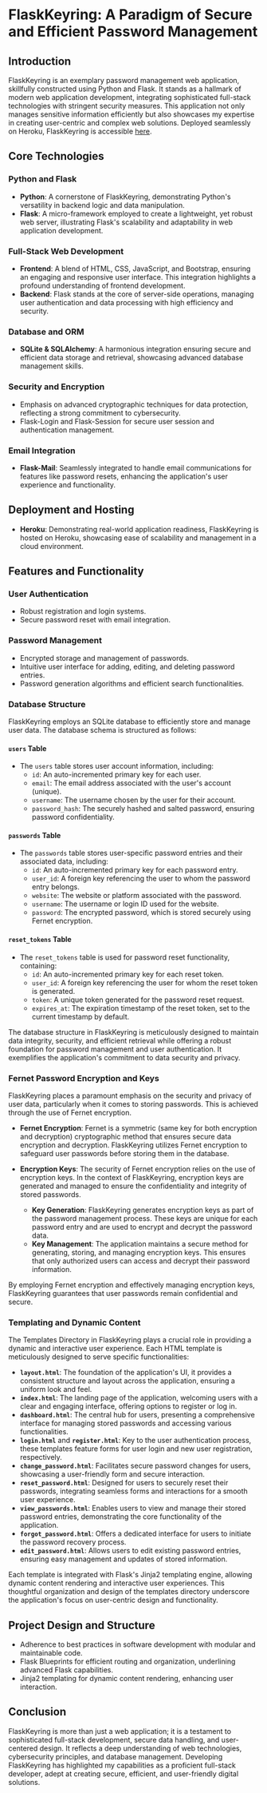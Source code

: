 # FlaskKeyring: A Paradigm of Secure and Efficient Password Management

## Introduction

FlaskKeyring is an exemplary password management web application, skillfully constructed using Python and Flask. It stands as a hallmark of modern web application development, integrating sophisticated full-stack technologies with stringent security measures. This application not only manages sensitive information efficiently but also showcases my expertise in creating user-centric and complex web solutions. Deployed seamlessly on Heroku, FlaskKeyring is accessible [here](https://flaskkeyring-bdcc755e0734.herokuapp.com).

## Core Technologies

### Python and Flask

-   **Python**: A cornerstone of FlaskKeyring, demonstrating Python's versatility in backend logic and data manipulation.
-   **Flask**: A micro-framework employed to create a lightweight, yet robust web server, illustrating Flask's scalability and adaptability in web application development.

### Full-Stack Web Development

-   **Frontend**: A blend of HTML, CSS, JavaScript, and Bootstrap, ensuring an engaging and responsive user interface. This integration highlights a profound understanding of frontend development.
-   **Backend**: Flask stands at the core of server-side operations, managing user authentication and data processing with high efficiency and security.

### Database and ORM

-   **SQLite & SQLAlchemy**: A harmonious integration ensuring secure and efficient data storage and retrieval, showcasing advanced database management skills.

### Security and Encryption

-   Emphasis on advanced cryptographic techniques for data protection, reflecting a strong commitment to cybersecurity.
-   Flask-Login and Flask-Session for secure user session and authentication management.

### Email Integration

-   **Flask-Mail**: Seamlessly integrated to handle email communications for features like password resets, enhancing the application's user experience and functionality.

## Deployment and Hosting

-   **Heroku**: Demonstrating real-world application readiness, FlaskKeyring is hosted on Heroku, showcasing ease of scalability and management in a cloud environment.

## Features and Functionality

### User Authentication

-   Robust registration and login systems.
-   Secure password reset with email integration.

### Password Management

-   Encrypted storage and management of passwords.
-   Intuitive user interface for adding, editing, and deleting password entries.
-   Password generation algorithms and efficient search functionalities.

### Database Structure

FlaskKeyring employs an SQLite database to efficiently store and manage user data. The database schema is structured as follows:

#### `users` Table

-   The `users` table stores user account information, including:
    -   `id`: An auto-incremented primary key for each user.
    -   `email`: The email address associated with the user's account (unique).
    -   `username`: The username chosen by the user for their account.
    -   `password_hash`: The securely hashed and salted password, ensuring password confidentiality.

#### `passwords` Table

-   The `passwords` table stores user-specific password entries and their associated data, including:
    -   `id`: An auto-incremented primary key for each password entry.
    -   `user_id`: A foreign key referencing the user to whom the password entry belongs.
    -   `website`: The website or platform associated with the password.
    -   `username`: The username or login ID used for the website.
    -   `password`: The encrypted password, which is stored securely using Fernet encryption.

#### `reset_tokens` Table

-   The `reset_tokens` table is used for password reset functionality, containing:
    -   `id`: An auto-incremented primary key for each reset token.
    -   `user_id`: A foreign key referencing the user for whom the reset token is generated.
    -   `token`: A unique token generated for the password reset request.
    -   `expires_at`: The expiration timestamp of the reset token, set to the current timestamp by default.

The database structure in FlaskKeyring is meticulously designed to maintain data integrity, security, and efficient retrieval while offering a robust foundation for password management and user authentication. It exemplifies the application's commitment to data security and privacy.

### Fernet Password Encryption and Keys

FlaskKeyring places a paramount emphasis on the security and privacy of user data, particularly when it comes to storing passwords. This is achieved through the use of Fernet encryption.

-   **Fernet Encryption**: Fernet is a symmetric (same key for both encryption and decryption) cryptographic method that ensures secure data encryption and decryption. FlaskKeyring utilizes Fernet encryption to safeguard user passwords before storing them in the database.
-   **Encryption Keys**: The security of Fernet encryption relies on the use of encryption keys. In the context of FlaskKeyring, encryption keys are generated and managed to ensure the confidentiality and integrity of stored passwords.

    -   **Key Generation**: FlaskKeyring generates encryption keys as part of the password management process. These keys are unique for each password entry and are used to encrypt and decrypt the password data.
    -   **Key Management**: The application maintains a secure method for generating, storing, and managing encryption keys. This ensures that only authorized users can access and decrypt their password information.

By employing Fernet encryption and effectively managing encryption keys, FlaskKeyring guarantees that user passwords remain confidential and secure.

### Templating and Dynamic Content

The Templates Directory in FlaskKeyring plays a crucial role in providing a dynamic and interactive user experience. Each HTML template is meticulously designed to serve specific functionalities:

-   **`layout.html`**: The foundation of the application's UI, it provides a consistent structure and layout across the application, ensuring a uniform look and feel.
-   **`index.html`**: The landing page of the application, welcoming users with a clear and engaging interface, offering options to register or log in.
-   **`dashboard.html`**: The central hub for users, presenting a comprehensive interface for managing stored passwords and accessing various functionalities.
-   **`login.html`** and **`register.html`**: Key to the user authentication process, these templates feature forms for user login and new user registration, respectively.
-   **`change_password.html`**: Facilitates secure password changes for users, showcasing a user-friendly form and secure interaction.
-   **`reset_password.html`**: Designed for users to securely reset their passwords, integrating seamless forms and interactions for a smooth user experience.
-   **`view_passwords.html`**: Enables users to view and manage their stored password entries, demonstrating the core functionality of the application.
-   **`forgot_password.html`**: Offers a dedicated interface for users to initiate the password recovery process.
-   **`edit_password.html`**: Allows users to edit existing password entries, ensuring easy management and updates of stored information.

Each template is integrated with Flask's Jinja2 templating engine, allowing dynamic content rendering and interactive user experiences. This thoughtful organization and design of the templates directory underscore the application's focus on user-centric design and functionality.

## Project Design and Structure

-   Adherence to best practices in software development with modular and maintainable code.
-   Flask Blueprints for efficient routing and organization, underlining advanced Flask capabilities.
-   Jinja2 templating for dynamic content rendering, enhancing user interaction.

## Conclusion

FlaskKeyring is more than just a web application; it is a testament to sophisticated full-stack development, secure data handling, and user-centered design. It reflects a deep understanding of web technologies, cybersecurity principles, and database management. Developing FlaskKeyring has highlighted my capabilities as a proficient full-stack developer, adept at creating secure, efficient, and user-friendly digital solutions.

